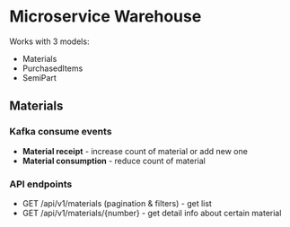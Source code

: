 # Microservice **Warehouse**

Works with 3 models:
* Materials
* PurchasedItems
* SemiPart


## Materials

### Kafka consume events
* **Material receipt** - increase count of material or add new one
* **Material consumption** - reduce count of material

### API endpoints
* GET /api/v1/materials (pagination & filters) - get list
* GET /api/v1/materials/{number} - get detail info about certain material

